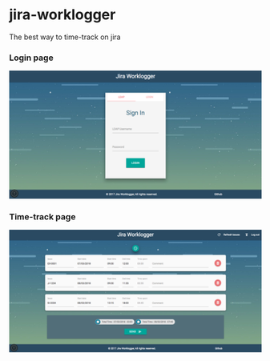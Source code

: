 # jira-worklogger

The best way to time-track on jira


### Login page
<p align="center">
 <img src="https://github.com/alexsandrospecht/jira-worklogger/blob/master/examples/login.png"> </br>
</p>


### Time-track page
<p align="center">
 <img src="https://github.com/alexsandrospecht/jira-worklogger/blob/master/examples/example.png"> </br>
</p>
